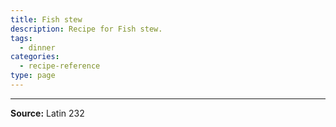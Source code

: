 ```yaml
---
title: Fish stew
description: Recipe for Fish stew.
tags:
  - dinner
categories:
  - recipe-reference
type: page
---
```


---

**Source:** Latin 232